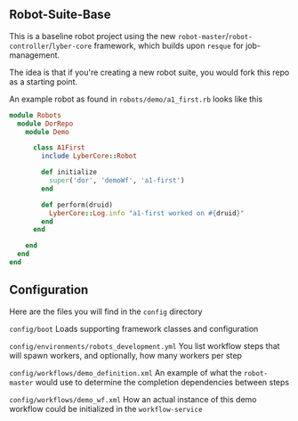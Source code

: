Robot-Suite-Base
---------

This is a baseline robot project using the new `robot-master`/`robot-controller`/`lyber-core` framework, which builds upon `resque` for job-management.

The idea is that if you're creating a new robot suite, you would fork this repo as a starting point.

An example robot as found in `robots/demo/a1_first.rb` looks like this
```ruby
module Robots
  module DorRepo
    module Demo

      class A1First
        include LyberCore::Robot

        def initialize
          super('dor', 'demoWf', 'a1-first')
        end

        def perform(druid)
          LyberCore::Log.info "a1-first worked on #{druid}"
        end
      end

    end
  end
end
```
## Configuration

Here are the files you will find in the `config` directory

`config/boot`
Loads supporting framework classes and configuration

`config/environments/robots_development.yml`
You list workflow steps that will spawn workers, and optionally, how many workers per step

`config/workflows/demo_definition.xml`
An example of what the `robot-master` would use to determine the completion dependencies between steps

`config/workflows/demo_wf.xml`
How an actual instance of this demo workflow could be initialized in the `workflow-service`

